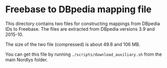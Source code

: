 # Freebase to DBpedia mapping file

This directory contains two files for constructing mappings from DBpedia IDs to Freebase. 
The files are extracted from DBpedia versions 3.9 and  2015-10.

The size of the two file (compressed) is about 49.8 and 106 MB.

You can get this file by running `./scripts/download_auxiliary.sh` from the main Nordlys folder.
